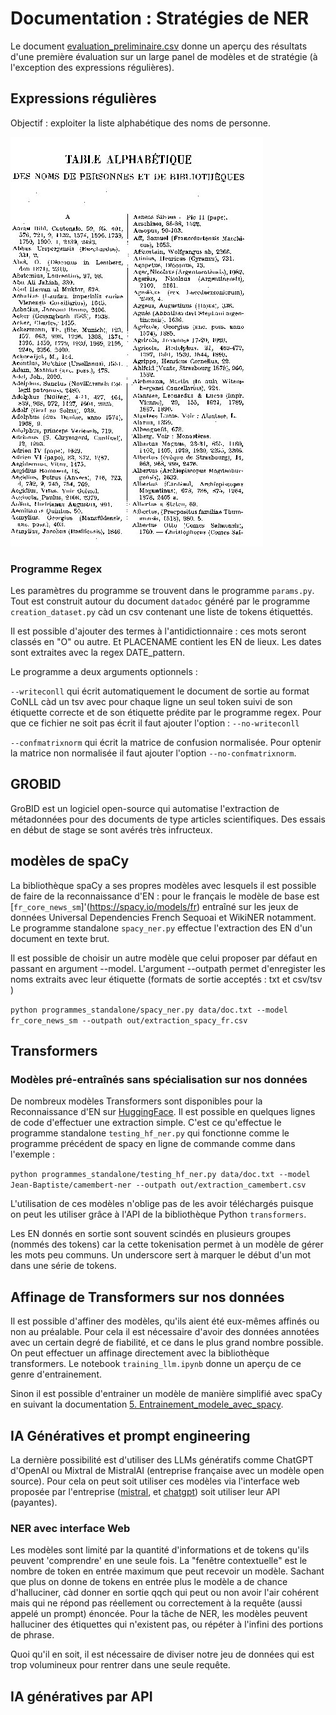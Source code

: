 # Documentation : Stratégies de NER

Le document [evaluation_preliminaire.csv](evaluation_preliminaire.csv) donne un aperçu des résultats d'une première évaluation sur un large panel de modèles et de stratégie (à l'exception des expressions régulières). 

## Expressions régulières

Objectif : exploiter la liste alphabétique des noms de personne.  

![liste_alpha](images/table_alpha.jpg)

### Programme Regex

Les paramètres du programme se trouvent dans le programme ```params.py```. Tout est construit autour du document ```datadoc``` généré par le programme ```creation_dataset.py``` càd un csv contenant une liste de tokens étiquettés.

Il est possible d'ajouter des termes à l'antidictionnaire : ces mots seront classés en "O" ou autre. Et PLACENAME contient les EN de lieux. Les dates sont extraites avec la regex DATE_pattern. 

Le programme a deux arguments optionnels :

 ```--writeconll``` qui écrit automatiquement le document de sortie au format CoNLL càd un tsv avec pour chaque ligne un seul token suivi de son étiquette correcte et de son étiquette prédite par le programme regex. Pour que ce fichier ne soit pas écrit il faut ajouter l'option : ```--no-writeconll```


```--confmatrixnorm``` qui écrit la matrice de confusion normalisée. Pour optenir la matrice non normalisée il faut ajouter l'option ```--no-confmatrixnorm```. 



## GROBID

GroBID est un logiciel open-source qui automatise l'extraction de métadonnées pour des documents de type articles scientifiques. Des essais en début de stage se sont avérés très infructeux. 

## modèles de spaCy


La bibliothèque spaCy a ses propres modèles avec lesquels il est possible de faire de la reconnaissance d'EN : pour le français le modèle de base est [```fr_core_news_sm```]'(https://spacy.io/models/fr) entraîné sur les jeux de données Universal Dependencies French Sequoai et WikiNER notamment. 
Le programme standalone ```spacy_ner.py``` effectue l'extraction des EN d'un document en texte brut. 

Il est possible de choisir un autre modèle que celui proposer par défaut en passant en argument --model. L'argument --outpath permet d'enregister les noms extraits avec leur étiquette (formats de sortie acceptés : txt et csv/tsv )


```python programmes_standalone/spacy_ner.py data/doc.txt --model fr_core_news_sm --outpath out/extraction_spacy_fr.csv```


## Transformers

### Modèles pré-entraînés sans spécialisation sur nos données

De nombreux modèles Transformers sont disponibles pour la Reconnaissance d'EN sur [HuggingFace](https://huggingface.co/). Il est possible en quelques lignes de code d'effectuer une extraction simple. C'est ce qu'effectue le programme standalone ```testing_hf_ner.py``` qui fonctionne comme le programme précédent de spacy en ligne de commande comme dans l'exemple : 

```python programmes_standalone/testing_hf_ner.py data/doc.txt --model Jean-Baptiste/camembert-ner --outpath out/extraction_camembert.csv```

L'utilisation de ces modèles n'oblige pas de les avoir téléchargés puisque on peut les utiliser grâce à l'API de la bibliothèque Python ```transformers```. 

Les EN donnés en sortie sont souvent scindés en plusieurs groupes (nommés des tokens) car la cette tokenisation permet à un modèle de gérer les mots peu communs. Un underscore sert à marquer le début d'un mot dans une série de tokens.  

## Affinage de Transformers sur nos données

Il est possible d'affiner des modèles, qu'ils aient été eux-mêmes affinés ou non au préalable. Pour cela il est nécessaire d'avoir des données annotées avec un certain degré de fiabilité, et ce dans le plus grand nombre possible. On peut effectuer un affinage directement avec la bibliothèque transformers. Le notebook ```training_llm.ipynb``` donne un aperçu de ce genre d'entrainement. 

Sinon il est possible d'entrainer un modèle de manière simplifié avec spaCy en suivant la documentation [5. Entrainement_modele_avec_spacy](/documentation/5.Entrainement_modele_avec_spacy.md). 

## IA Génératives et prompt engineering

La dernière possibilité est d'utiliser des LLMs génératifs comme ChatGPT d'OpenAI ou Mixtral de MistralAI (entreprise française avec un modèle open source). Pour cela on peut soit utiliser ces modèles via l'interface web proposée par l'entreprise ([mistral](https://chat.mistral.ai/), et [chatgpt](chat.openai.com)) soit utiliser leur API (payantes). 


### NER avec interface Web

Les modèles sont limité par la quantité d'informations et de tokens qu'ils peuvent 'comprendre' en une seule fois. La "fenêtre contextuelle" est le nombre de token en entrée maximum que peut recevoir un modèle. Sachant que plus on donne de tokens en entrée plus le modèle a de chance d'halluciner, càd donner en sortie qqch qui peut ou non avoir l'air cohérent mais qui ne répond pas réellement ou correctement à la requête (aussi appelé un prompt) énoncée. Pour la tâche de NER, les modèles peuvent halluciner des étiquettes qui n'existent pas, ou répéter à l'infini des portions de phrase. 

Quoi qu'il en soit, il est nécessaire de diviser notre jeu de données qui est trop volumineux pour rentrer dans une seule requête. 



## IA génératives par API

